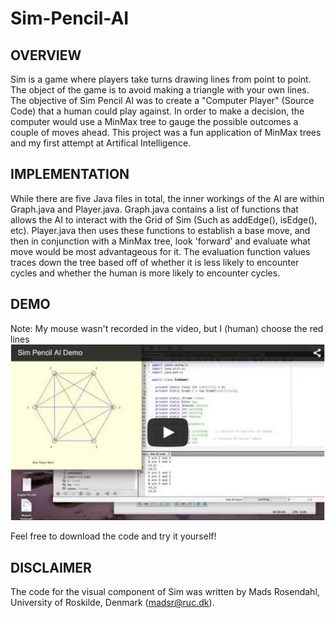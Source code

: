 Sim-Pencil-AI
=============

OVERVIEW
--------
Sim is a game where players take turns drawing lines from point to point. The object of the game is to avoid making a triangle with your own lines. The objective of Sim Pencil AI was to create a "Computer Player" (Source Code) that a human could play against. In order to make a decision, the computer would use a MinMax tree to gauge the possible outcomes a couple of moves ahead. This project was a fun application of MinMax trees and my first attempt at Artifical Intelligence.

IMPLEMENTATION
--------------
While there are five Java files in total, the inner workings of the AI are within Graph.java and Player.java. Graph.java contains a list of functions that allows the AI to interact with the Grid of Sim (Such as addEdge(), isEdge(), etc). Player.java then uses these functions to establish a base move, and then in conjunction with a MinMax tree, look 'forward' and evaluate what move would be most advantageous for it. The evaluation function values traces down the tree based off of whether it is less likely to encounter cycles and whether the human is more likely to encounter cycles.

DEMO
----
Note: My mouse wasn't recorded in the video, but I (human) choose the red lines
[![ScreenShot](https://raw.githubusercontent.com/NicoHinderling/Sim-Pencil-AI/master/Sim%20Screenshot.png)](https://www.youtube.com/watch?v=tT1r-gYFZh4)


Feel free to download the code and try it yourself!

DISCLAIMER
----------
The code for the visual component of Sim was written by Mads Rosendahl, University of Roskilde, Denmark (madsr@ruc.dk).
